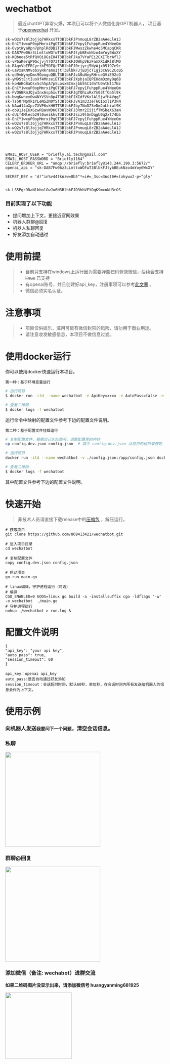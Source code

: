 # wechatbot
> 最近chatGPT异常火爆，本项目可以将个人微信化身GPT机器人，
> 项目基于[openwechat](https://github.com/eatmoreapple/openwechat) 开发。

```azure 
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
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
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
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
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
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
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
sk-uaVxaKNMvobxyRkramoIjtT3BlbkFJjEOjcT1gj3cG9C2CcQ5
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
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
sk-kpHABG8aOsxSch5pA7pSLosxBImxjbb5SC1dnTU0ntNl17Nz
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
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
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
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
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
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
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
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
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
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
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




EMAIL_HOST_USER = "briefly.ai.tech@gmail.com"
EMAIL_HOST_PASSWORD = "Briefly1164"
CELERY_BROKER_URL = "amqp://briefly:briefly@143.244.190.3:5672/"
openai_api = "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"

SECRET_KEY = 'd!^in%v44tknzw=8b5^*=i#=_3sc=3nqt6#=(okywu2-p+^gly'

        
sk-LS5Pgc9DaNlbholGwJu6N3BlbkFJD3hbVFYOgK9mxuNU3rOS

```


### 目前实现了以下功能
 * 提问增加上下文，更接近官网效果
 * 机器人群聊@回复
 * 机器人私聊回复
 * 好友添加自动通过

# 使用前提
> * ~~目前只支持在windows上运行因为需要弹窗扫码登录微信，后续会支持linux~~   已支持
> * 有openai账号，并且创建好api_key，注册事项可以参考[此文章](https://juejin.cn/post/7173447848292253704) 。
> * 微信必须实名认证。

# 注意事项
> * 项目仅供娱乐，滥用可能有微信封禁的风险，请勿用于商业用途。
> * 请注意收发敏感信息，本项目不做信息过滤。

# 使用docker运行

你可以使用docker快速运行本项目。

`第一种：基于环境变量运行`

```sh
# 运行项目
$ docker run -itd --name wechatbot -e ApiKey=xxxx -e AutoPass=false -e SessionTimeout=60 docker.mirrors.sjtug.sjtu.edu.cn/qingshui869413421/wechatbot:latest

# 查看二维码
$ docker logs -f wechatbot
```

运行命令中映射的配置文件参考下边的配置文件说明。

`第二种：基于配置文件挂载运行`

```sh
# 复制配置文件，根据自己实际情况，调整配置里的内容
cp config.dev.json config.json  # 其中 config.dev.json 从项目的根目录获取

# 运行项目
docker run -itd --name wechatbot -v ./config.json:/app/config.json docker.mirrors.sjtug.sjtu.edu.cn/qingshui869413421/wechatbot:latest

# 查看二维码
$ docker logs -f wechatbot
```

其中配置文件参考下边的配置文件说明。

# 快速开始
> 非技术人员请直接下载release中的[压缩包](https://github.com/869413421/wechatbot/releases/tag/v1.1.1) ，解压运行。
````
# 获取项目
git clone https://github.com/869413421/wechatbot.git

# 进入项目目录
cd wechatbot

# 复制配置文件
copy config.dev.json config.json

# 启动项目
go run main.go

# linux编译，守护进程运行（可选）
# 编译
CGO_ENABLED=0 GOOS=linux go build -a -installsuffix cgo -ldflags '-w' -o wechatbot  ./main.go
# 守护进程运行
nohup ./wechatbot > run.log &
````

# 配置文件说明
````
{
"api_key": "your api key",
"auto_pass": true,
"session_timeout": 60
}

api_key：openai api_key
auto_pass:是否自动通过好友添加
session_timeout：会话超时时间，默认60秒，单位秒，在会话时间内所有发送给机器人的信息会作为上下文。
````

# 使用示例
### 向机器人发送`我要问下一个问题`，清空会话信息。
### 私聊
<img width="300px" src="https://raw.githubusercontent.com/869413421/study/master/static/%E5%BE%AE%E4%BF%A1%E5%9B%BE%E7%89%87_20221208153022.jpg"/>

### 群聊@回复
<img width="300px" src="https://raw.githubusercontent.com/869413421/study/master/static/%E5%BE%AE%E4%BF%A1%E5%9B%BE%E7%89%87_20221208153015.jpg"/>

### 添加微信（备注: wechabot）进群交流

**如果二维码图片没显示出来，请添加微信号 huangyanming681925**

<img width="210px"  src="https://raw.githubusercontent.com/869413421/study/master/static/qr.png" align="left">

